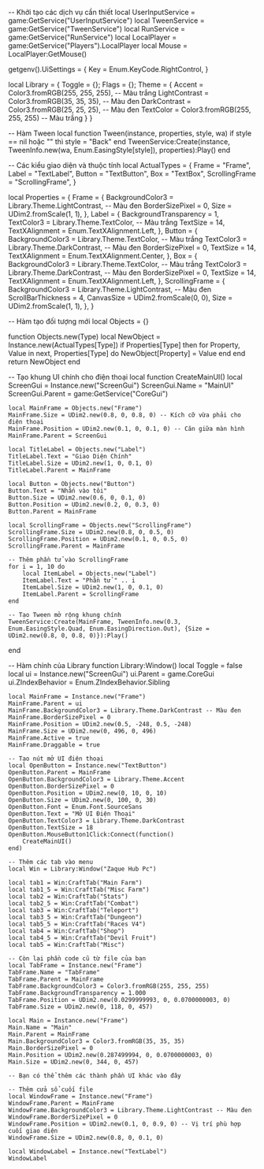 -- Khởi tạo các dịch vụ cần thiết
local UserInputService = game:GetService("UserInputService")
local TweenService = game:GetService("TweenService")
local RunService = game:GetService("RunService")
local LocalPlayer = game:GetService("Players").LocalPlayer
local Mouse = LocalPlayer:GetMouse()

getgenv().UiSettings = {
    Key = Enum.KeyCode.RightControl,
}

local Library = {
    Toggle = {}; 
    Flags = {}; 
    Theme = {
        Accent = Color3.fromRGB(255, 255, 255), -- Màu trắng
        LightContrast = Color3.fromRGB(35, 35, 35), -- Màu đen
        DarkContrast = Color3.fromRGB(25, 25, 25), -- Màu đen
        TextColor = Color3.fromRGB(255, 255, 255) -- Màu trắng
    }
}

-- Hàm Tween
local function Tween(instance, properties, style, wa)
    if style == nil hoặc "" thì style = "Back" end
    TweenService:Create(instance, TweenInfo.new(wa, Enum.EasingStyle[style]), properties):Play()
end

-- Các kiểu giao diện và thuộc tính
local ActualTypes = {
    Frame = "Frame",
    Label = "TextLabel",
    Button = "TextButton",
    Box = "TextBox",
    ScrollingFrame = "ScrollingFrame",
}

local Properties = {
    Frame = {
        BackgroundColor3 = Library.Theme.LightContrast, -- Màu đen
        BorderSizePixel = 0,
        Size = UDim2.fromScale(1, 1),
    },
    Label = {
        BackgroundTransparency = 1,
        TextColor3 = Library.Theme.TextColor, -- Màu trắng
        TextSize = 14,
        TextXAlignment = Enum.TextXAlignment.Left,
    },
    Button = {
        BackgroundColor3 = Library.Theme.TextColor, -- Màu trắng
        TextColor3 = Library.Theme.DarkContrast, -- Màu đen
        BorderSizePixel = 0,
        TextSize = 14,
        TextXAlignment = Enum.TextXAlignment.Center,
    },
    Box = {
        BackgroundColor3 = Library.Theme.TextColor, -- Màu trắng
        TextColor3 = Library.Theme.DarkContrast, -- Màu đen
        BorderSizePixel = 0,
        TextSize = 14,
        TextXAlignment = Enum.TextXAlignment.Left,
    },
    ScrollingFrame = {
        BackgroundColor3 = Library.Theme.LightContrast, -- Màu đen
        ScrollBarThickness = 4,
        CanvasSize = UDim2.fromScale(0, 0),
        Size = UDim2.fromScale(1, 1),
    },
}

-- Hàm tạo đối tượng mới
local Objects = {}

function Objects.new(Type)
    local NewObject = Instance.new(ActualTypes[Type])
    if Properties[Type] then
        for Property, Value in next, Properties[Type] do
            NewObject[Property] = Value
        end
    end
    return NewObject
end

-- Tạo khung UI chính cho điện thoại
local function CreateMainUI()
    local ScreenGui = Instance.new("ScreenGui")
    ScreenGui.Name = "MainUI"
    ScreenGui.Parent = game:GetService("CoreGui")

    local MainFrame = Objects.new("Frame")
    MainFrame.Size = UDim2.new(0.8, 0, 0.8, 0) -- Kích cỡ vừa phải cho điện thoại
    MainFrame.Position = UDim2.new(0.1, 0, 0.1, 0) -- Căn giữa màn hình
    MainFrame.Parent = ScreenGui

    local TitleLabel = Objects.new("Label")
    TitleLabel.Text = "Giao Diện Chính"
    TitleLabel.Size = UDim2.new(1, 0, 0.1, 0)
    TitleLabel.Parent = MainFrame

    local Button = Objects.new("Button")
    Button.Text = "Nhấn vào tôi"
    Button.Size = UDim2.new(0.6, 0, 0.1, 0)
    Button.Position = UDim2.new(0.2, 0, 0.3, 0)
    Button.Parent = MainFrame

    local ScrollingFrame = Objects.new("ScrollingFrame")
    ScrollingFrame.Size = UDim2.new(0.8, 0, 0.5, 0)
    ScrollingFrame.Position = UDim2.new(0.1, 0, 0.5, 0)
    ScrollingFrame.Parent = MainFrame

    -- Thêm phần tử vào ScrollingFrame
    for i = 1, 10 do
        local ItemLabel = Objects.new("Label")
        ItemLabel.Text = "Phần tử " .. i
        ItemLabel.Size = UDim2.new(1, 0, 0.1, 0)
        ItemLabel.Parent = ScrollingFrame
    end

    -- Tạo Tween mở rộng khung chính
    TweenService:Create(MainFrame, TweenInfo.new(0.3, Enum.EasingStyle.Quad, Enum.EasingDirection.Out), {Size = UDim2.new(0.8, 0, 0.8, 0)}):Play()
end

-- Hàm chính của Library
function Library:Window()
    local Toggle = false
    local ui = Instance.new("ScreenGui")
    ui.Parent = game.CoreGui
    ui.ZIndexBehavior = Enum.ZIndexBehavior.Sibling

    local MainFrame = Instance.new("Frame")
    MainFrame.Parent = ui
    MainFrame.BackgroundColor3 = Library.Theme.DarkContrast -- Màu đen
    MainFrame.BorderSizePixel = 0
    MainFrame.Position = UDim2.new(0.5, -248, 0.5, -248)
    MainFrame.Size = UDim2.new(0, 496, 0, 496)
    MainFrame.Active = true
    MainFrame.Draggable = true

    -- Tạo nút mở UI điện thoại
    local OpenButton = Instance.new("TextButton")
    OpenButton.Parent = MainFrame
    OpenButton.BackgroundColor3 = Library.Theme.Accent
    OpenButton.BorderSizePixel = 0
    OpenButton.Position = UDim2.new(0, 10, 0, 10)
    OpenButton.Size = UDim2.new(0, 100, 0, 30)
    OpenButton.Font = Enum.Font.SourceSans
    OpenButton.Text = "Mở UI Điện Thoại"
    OpenButton.TextColor3 = Library.Theme.DarkContrast
    OpenButton.TextSize = 18
    OpenButton.MouseButton1Click:Connect(function()
        CreateMainUI()
    end)

    -- Thêm các tab vào menu
    local Win = Library:Window("Zaque Hub Pc")

    local tab1 = Win:CraftTab("Main Farm")
    local tab1_5 = Win:CraftTab("Misc Farm")
    local tab2 = Win:CraftTab("Stats")
    local tab2_5 = Win:CraftTab("Combat")
    local tab3 = Win:CraftTab("Teleport")
    local tab3_5 = Win:CraftTab("Dungeon")
    local tab5_5 = Win:CraftTab("Races V4")
    local tab4 = Win:CraftTab("Shop")
    local tab4_5 = Win:CraftTab("Devil Fruit")
    local tab5 = Win:CraftTab("Misc")

    -- Còn lại phần code cũ từ file của bạn
    local TabFrame = Instance.new("Frame")
    TabFrame.Name = "TabFrame"
    TabFrame.Parent = MainFrame
    TabFrame.BackgroundColor3 = Color3.fromRGB(255, 255, 255)
    TabFrame.BackgroundTransparency = 1.000
    TabFrame.Position = UDim2.new(0.0299999993, 0, 0.0700000003, 0)
    TabFrame.Size = UDim2.new(0, 118, 0, 457)

    local Main = Instance.new("Frame")
    Main.Name = "Main"
    Main.Parent = MainFrame
    Main.BackgroundColor3 = Color3.fromRGB(35, 35, 35)
    Main.BorderSizePixel = 0
    Main.Position = UDim2.new(0.287499994, 0, 0.0700000003, 0)
    Main.Size = UDim2.new(0, 344, 0, 457)

    -- Bạn có thể thêm các thành phần UI khác vào đây

    -- Thêm cửa sổ cuối file
    local WindowFrame = Instance.new("Frame")
    WindowFrame.Parent = MainFrame
    WindowFrame.BackgroundColor3 = Library.Theme.LightContrast -- Màu đen
    WindowFrame.BorderSizePixel = 0
    WindowFrame.Position = UDim2.new(0.1, 0, 0.9, 0) -- Vị trí phù hợp cuối giao diện
    WindowFrame.Size = UDim2.new(0.8, 0, 0.1, 0)

    local WindowLabel = Instance.new("TextLabel")
    WindowLabel
